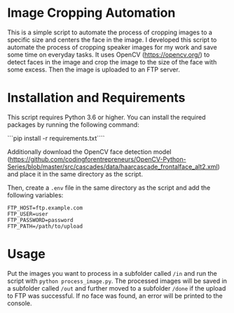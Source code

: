 # Image Cropping Automation

This is a simple script to automate the process of cropping images to a specific size and centers the face in the image. I developed this script to automate the process of cropping speaker images for my work and save some time on everyday tasks.
It uses OpenCV (https://opencv.org/) to detect faces in the image and crop the image to the size of the face with some excess. Then the image is uploaded to an FTP server. 

# Installation and Requirements

This script requires Python 3.6 or higher. You can install the required packages by running the following command:

```pip install -r requirements.txt````

Additionally download the OpenCV face detection model (https://github.com/codingforentrepreneurs/OpenCV-Python-Series/blob/master/src/cascades/data/haarcascade_frontalface_alt2.xml) and place it in the same directory as the script.

Then, create a `.env` file in the same directory as the script and add the following variables:
```
FTP_HOST=ftp.example.com
FTP_USER=user
FTP_PASSWORD=password
FTP_PATH=/path/to/upload
```

# Usage

Put the images you want to process in a subfolder called `/in` and run the script with `python process_image.py`. The processed images will be saved in a subfolder called `/out` and further moved to a subfolder `/done` if the upload to FTP was successful.
If no face was found, an error will be printed to the console.
